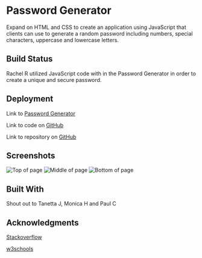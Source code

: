 # Password Generator 

Expand on HTML and CSS to create an application using JavaScript that clients can use to generate a random password including numbers, special characters, uppercase and lowercase letters.

## Build Status 

Rachel R utilized JavaScript code with in the Password Generator in order to create a unique and secure password.

## Deployment 

Link to [Password Generator](https://rachel-reidenga.github.io/password-generator/)

Link to code on [GitHub](https://github.com/Rachel-Reidenga/password-generator/blob/master/js/script.js)

Link to repository on [GitHub](https://github.com/Rachel-Reidenga/password-generator)


## Screenshots

![Top of page]()
![Middle of page]()
![Bottom of page]()


## Built With 

Shout out to Tanetta J, Monica H and Paul C


## Acknowledgments 

[Stackoverflow](https://stackoverflow.com/) 

[w3schools](https://www.w3schools.com/)

